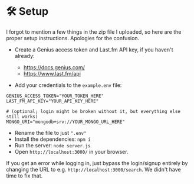 # 🛠️ Setup

I forgot to mention a few things in the zip file I uploaded, so here are the
proper setup instructions. Apologies for the confusion.

- Create a Genius access token and Last.fm API key, if you haven't already:
    - https://docs.genius.com/
    - https://www.last.fm/api

- Add your credentials to the `example.env` file:

```
GENIUS_ACCESS_TOKEN="YOUR_TOKEN_HERE"
LAST_FM_API_KEY="YOUR_API_KEY_HERE"

# (optional; login might be broken without it, but everything else still works)
MONGO_URI="mongodb+srv://YOUR_MONGO_URL_HERE"
```

- Rename the file to just `".env"`
- Install the dependencies: `npm i`
- Run the server: `node server.js`
- Open `http://localhost:3000/` in your browser.

If you get an error while logging in, just bypass the login/signup entirely
by changing the URL to e.g. `http://localhost:3000/search`. We didn't have
time to fix that.
